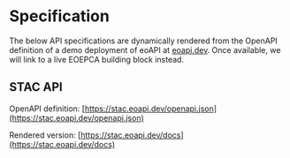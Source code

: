 # Specification

The below API specifications are dynamically rendered from the OpenAPI definition of a demo deployment of eoAPI at [eoapi.dev](https://eoapi.dev/). Once available, we will link to a live EOEPCA building block instead.

## STAC API

OpenAPI definition: [https://stac.eoapi.dev/openapi.json](https://stac.eoapi.dev/openapi.json)

Rendered version: [https://stac.eoapi.dev/docs](https://stac.eoapi.dev/docs)

<swagger-ui src="https://stac.eoapi.dev/openapi.json">